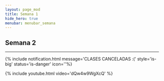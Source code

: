 ```yaml
---
layout: page_mod
title: Semana 1
hide_hero: true
menubar: menubar_semana
---
```


## Semana 2

---

{% include notification.html
message='CLASES CANCELADAS :('
style='is-big'
status='is-danger'
icon=''%}

{% include youtube.html video='dQw4w9WgXcQ' %}
